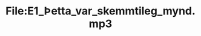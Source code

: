 ---
title: File:E1_Þetta_var_skemmtileg_mynd.mp3
recording of: Þetta var skemmtileg mynd.
reading speed: slow
speaker: E
license: CC0
---